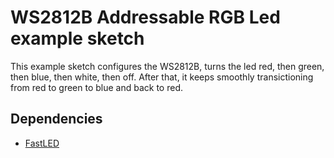
# WS2812B Addressable RGB Led example sketch

This example sketch configures the WS2812B, turns the led red, then green, then blue, then white, then off. After that, it keeps smoothly transictioning from red to green to blue and back to red.

## Dependencies
* [FastLED](https://github.com/FastLED/FastLED)
